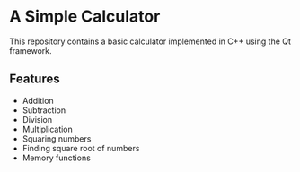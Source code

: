# A Simple Calculator
This repository contains a basic calculator implemented in C++ using the Qt framework.
## Features
  * Addition
  * Subtraction
  * Division
  * Multiplication
  * Squaring numbers
  * Finding square root of numbers
  * Memory functions

